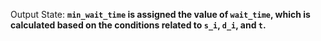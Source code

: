 Output State: **`min_wait_time` is assigned the value of `wait_time`, which is calculated based on the conditions related to `s_i`, `d_i`, and `t`.**